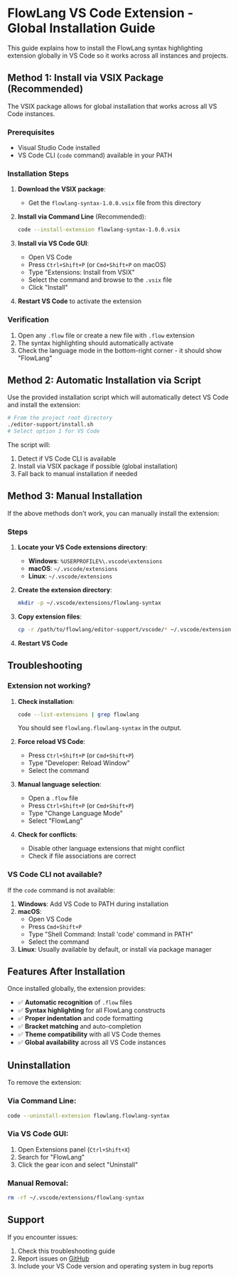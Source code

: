 # FlowLang VS Code Extension - Global Installation Guide

This guide explains how to install the FlowLang syntax highlighting extension globally in VS Code so it works across all instances and projects.

## Method 1: Install via VSIX Package (Recommended)

The VSIX package allows for global installation that works across all VS Code instances.

### Prerequisites
- Visual Studio Code installed
- VS Code CLI (`code` command) available in your PATH

### Installation Steps

1. **Download the VSIX package**:
   - Get the `flowlang-syntax-1.0.0.vsix` file from this directory

2. **Install via Command Line** (Recommended):
   ```bash
   code --install-extension flowlang-syntax-1.0.0.vsix
   ```

3. **Install via VS Code GUI**:
   - Open VS Code
   - Press `Ctrl+Shift+P` (or `Cmd+Shift+P` on macOS)
   - Type "Extensions: Install from VSIX"
   - Select the command and browse to the `.vsix` file
   - Click "Install"

4. **Restart VS Code** to activate the extension

### Verification

1. Open any `.flow` file or create a new file with `.flow` extension
2. The syntax highlighting should automatically activate
3. Check the language mode in the bottom-right corner - it should show "FlowLang"

## Method 2: Automatic Installation via Script

Use the provided installation script which will automatically detect VS Code and install the extension:

```bash
# From the project root directory
./editor-support/install.sh
# Select option 1 for VS Code
```

The script will:
1. Detect if VS Code CLI is available
2. Install via VSIX package if possible (global installation)
3. Fall back to manual installation if needed

## Method 3: Manual Installation

If the above methods don't work, you can manually install the extension:

### Steps

1. **Locate your VS Code extensions directory**:
   - **Windows**: `%USERPROFILE%\.vscode\extensions`
   - **macOS**: `~/.vscode/extensions`
   - **Linux**: `~/.vscode/extensions`

2. **Create the extension directory**:
   ```bash
   mkdir -p ~/.vscode/extensions/flowlang-syntax
   ```

3. **Copy extension files**:
   ```bash
   cp -r /path/to/flowlang/editor-support/vscode/* ~/.vscode/extensions/flowlang-syntax/
   ```

4. **Restart VS Code**

## Troubleshooting

### Extension not working?

1. **Check installation**:
   ```bash
   code --list-extensions | grep flowlang
   ```
   You should see `flowlang.flowlang-syntax` in the output.

2. **Force reload VS Code**:
   - Press `Ctrl+Shift+P` (or `Cmd+Shift+P`)
   - Type "Developer: Reload Window"
   - Select the command

3. **Manual language selection**:
   - Open a `.flow` file
   - Press `Ctrl+Shift+P` (or `Cmd+Shift+P`)
   - Type "Change Language Mode"
   - Select "FlowLang"

4. **Check for conflicts**:
   - Disable other language extensions that might conflict
   - Check if file associations are correct

### VS Code CLI not available?

If the `code` command is not available:

1. **Windows**: Add VS Code to PATH during installation
2. **macOS**: 
   - Open VS Code
   - Press `Cmd+Shift+P`
   - Type "Shell Command: Install 'code' command in PATH"
   - Select the command
3. **Linux**: Usually available by default, or install via package manager

## Features After Installation

Once installed globally, the extension provides:

- ✅ **Automatic recognition** of `.flow` files
- ✅ **Syntax highlighting** for all FlowLang constructs
- ✅ **Proper indentation** and code formatting
- ✅ **Bracket matching** and auto-completion
- ✅ **Theme compatibility** with all VS Code themes
- ✅ **Global availability** across all VS Code instances

## Uninstallation

To remove the extension:

### Via Command Line:
```bash
code --uninstall-extension flowlang.flowlang-syntax
```

### Via VS Code GUI:
1. Open Extensions panel (`Ctrl+Shift+X`)
2. Search for "FlowLang"
3. Click the gear icon and select "Uninstall"

### Manual Removal:
```bash
rm -rf ~/.vscode/extensions/flowlang-syntax
```

## Support

If you encounter issues:

1. Check this troubleshooting guide
2. Report issues on [GitHub](https://github.com/flowlang/flowlang/issues)
3. Include your VS Code version and operating system in bug reports
